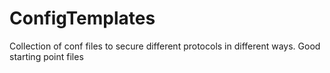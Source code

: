 # ConfigTemplates
Collection of conf files to secure different protocols in different ways. Good starting point files
